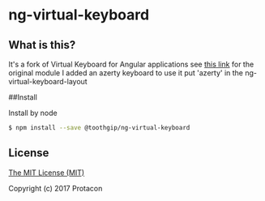 # ng-virtual-keyboard

## What is this?
It's a fork of Virtual Keyboard for Angular applications see [this link](https://github.com/protacon/ng-virtual-keyboard) for the original module
I added an azerty keyboard to use it put 'azerty' in the ng-virtual-keyboard-layout

##Install

Install by node

```bash
$ npm install --save @toothgip/ng-virtual-keyboard
```

## License
[The MIT License (MIT)](LICENSE)

Copyright (c) 2017 Protacon
